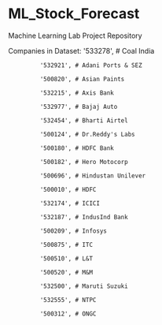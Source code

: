 # ML_Stock_Forecast
Machine Learning Lab Project Repository

Companies in Dataset:
             '533278', # Coal India
             
             '532921', # Adani Ports & SEZ
             
             '500820', # Asian Paints
             
             '532215', # Axis Bank
             
             '532977', # Bajaj Auto
             
             '532454', # Bharti Airtel
             
             '500124', # Dr.Reddy's Labs
             
             '500180', # HDFC Bank
             
             '500182', # Hero Motocorp
             
             '500696', # Hindustan Unilever
             
             '500010', # HDFC
             
             '532174', # ICICI
             
             '532187', # IndusInd Bank
             
             '500209', # Infosys
             
             '500875', # ITC
             
             '500510', # L&T
             
             '500520', # M&M
             
             '532500', # Maruti Suzuki
             
             '532555', # NTPC
            
             '500312', # ONGC
             
